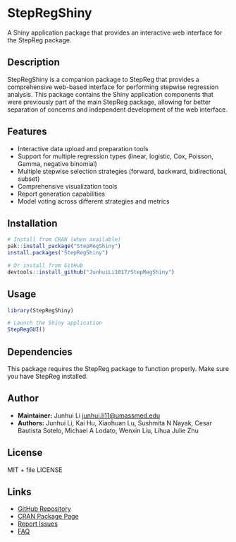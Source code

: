 # StepRegShiny

A Shiny application package that provides an interactive web interface for the StepReg package.

## Description

StepRegShiny is a companion package to StepReg that provides a comprehensive web-based interface for performing stepwise regression analysis. This package contains the Shiny application components that were previously part of the main StepReg package, allowing for better separation of concerns and independent development of the web interface.

## Features

- Interactive data upload and preparation tools
- Support for multiple regression types (linear, logistic, Cox, Poisson, Gamma, negative binomial)
- Multiple stepwise selection strategies (forward, backward, bidirectional, subset)
- Comprehensive visualization tools
- Report generation capabilities
- Model voting across different strategies and metrics

## Installation

```r
# Install from CRAN (when available)
pak::install_package("StepRegShiny")
install.packages("StepRegShiny")

# Or install from GitHub
devtools::install_github("JunhuiLi1017/StepRegShiny")
```

## Usage

```r
library(StepRegShiny)

# Launch the Shiny application
StepRegGUI()
```

## Dependencies

This package requires the StepReg package to function properly. Make sure you have StepReg installed.

## Author

- **Maintainer:** Junhui Li <junhui.li11@umassmed.edu>
- **Authors:** Junhui Li, Kai Hu, Xiaohuan Lu, Sushmita N Nayak, Cesar Bautista Sotelo, Michael A Lodato, Wenxin Liu, Lihua Julie Zhu

## License

MIT + file LICENSE

## Links

- [GitHub Repository](https://github.com/JunhuiLi1017/StepRegShiny)
- [CRAN Package Page](https://CRAN.R-project.org/package=StepRegShiny)
- [Report Issues](https://github.com/JunhuiLi1017/StepRegShiny/issues)
- [FAQ](https://github.com/JunhuiLi1017/StepRegShiny/issues)
